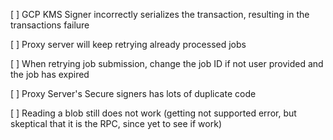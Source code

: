 



[ ] GCP KMS Signer incorrectly serializes the transaction, resulting in the transactions failure

[ ] Proxy server will keep retrying already processed jobs

[ ] When retrying job submission, change the job ID if not user provided and the job has expired

[ ] Proxy Server's Secure signers has lots of duplicate code

[ ] Reading a blob still does not work (getting not supported error, but skeptical that it is the RPC, since yet to see if work)


